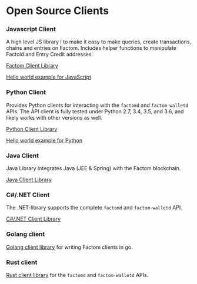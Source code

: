 # Open Source Clients

### Javascript Client

A high level JS library I to make it easy to make queries, create transactions, chains and entries on Factom. Includes helper functions to manipulate Factoid and Entry Credit addresses.

[Factom Client Library](https://github.com/PaulBernier/factomjs) 

[Hello world example for JavaScript](https://developers.factomprotocol.org/start/hello-world-examples/javascript)

### Python Client

Provides Python clients for interacting with the `factomd` and `factom-walletd` APIs. The API client is fully tested under Python 2.7, 3.4, 3.5, and 3.6, and likely works with other versions as well.

[Python Client Library](https://github.com/TRGG3R/factom-api)  
  
[Hello world example for Python](https://developers.factomprotocol.org/start/hello-world-examples/python)

### Java Client

Java Library integrates Java \(JEE & Spring\) with the Factom blockchain.

[Java Client Library](https://github.com/bi-foundation/factom-java)

### C\#/.NET Client

The .NET-library supports the complete `factomd` and `factom-walletd` API.

[C\#/.NET Client Library](https://github.com/FactoidAuthority/FactomSharp)

### Golang client

[Golang client library](https://github.com/FactomProject/factom) for writing Factom clients in go.

### Rust client

[Rust client library](https://github.com/MitchellBerry/Factom-Client) for the `factomd` and `factom-walletd` APIs.

